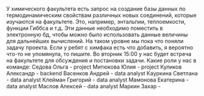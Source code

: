У химического факультета есть запрос на создание базы данных по термодинамическим свойствам различных новых соединений, которые изучаются на факультете. Это, например, энтальпии, теплоемкости, функции Гиббса и т.д. Эти данные необходимо поместить в электронную бд, чтобы можно было использовать данные величины для дальнейших вычислений. На таком уровне мы пока что поняли задачу проекта. Если у ребят с химфака есть что добавить, я вероятно что-то не упомянула, то пишите. Во вторник 15:00 у нас будет встреча на факультете для обсуждения и постановки задачи. 
Какие роли у нас в команде:
Седова Ольга - project
Митюкова Юлия - project
Куликов Александр - backend
Васенков Андрей - data analyst
Кауркина Светлана - data analyst
Клейман Григорий  - data analyst
Мамонова Екатерина  - data analyst
Маслов Алексей  - data analyst
Маркин Захар - 
